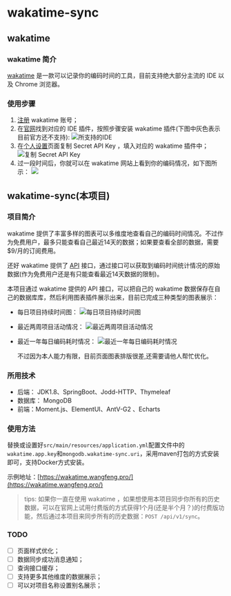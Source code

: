 # wakatime-sync

## wakatime
### wakatime 简介 
[wakatime](https://wakatime.com/) 是一款可以记录你的编码时间的工具，目前支持绝大部分主流的 IDE 以及 Chrome 浏览器。
### 使用步骤
1. [注册](https://wakatime.com/signup) wakatime 账号；
2. 在[官网](https://wakatime.com/plugins)找到对应的 IDE 插件，按照步骤安装 wakatime 插件(下图中灰色表示目前官方还不支持):
![所支持的IDE](https://file.wf2311.com/images/20190111125101.png)
3. 在[个人设置](https://wakatime.com/settings/account)页面复制 Secret API Key ，填入对应的 wakatime 插件中；
![复制 Secret API Key](https://file.wf2311.com/images/20190111124627.png)
4. 过一段时间后，你就可以在 wakatime 网站上看到你的编码情况，如下图所示： 
![](https://file.wf2311.com/images/20190111125255.png)

## wakatime-sync(本项目)
### 项目简介
  wakatime 提供了丰富多样的图表可以多维度地查看自己的编码时间情况。不过作为免费用户，最多只能查看自己最近14天的数据；如果要查看全部的数据，需要 $9/月的订阅费用。
  
  还好 wakatime 提供了 [API](https://wakatime.com/developers) 接口，通过接口可以获取到编码时间统计情况的原始数据(作为免费用户还是有只能查看最近14天数据的限制)。
  
  本项目通过 wakatime 提供的 API 接口，可以把自己的 wakatime 数据保存在自己的数据库库，然后利用图表插件展示出来，目前已完成三种类型的图表展示：
- 每日项目持续时间图：
  ![每日项目持续时间图](https://file.wf2311.com/images/20190111132136.png)
- 最近两周项目活动情况：
  ![最近两周项目活动情况](https://file.wf2311.com/images/20190111132651.png)
- 最近一年每日编码耗时情况：
  ![最近一年每日编码耗时情况](https://file.wf2311.com/images/20190111132759.png)
  
  不过因为本人能力有限，目前页面图表排版很差,还需要请他人帮忙优化。

### 所用技术
- 后端： JDK1.8、SpringBoot、Jodd-HTTP、Thymeleaf
- 数据库： MongoDB
- 前端：Moment.js、ElementUI、AntV-G2 、Echarts 

### 使用方法
替换或设置好`src/main/resources/application.yml`配置文件中的`wakatime.app.key`和`mongodb.wakatime-sync.uri`，采用maven打包的方式安装即可，支持Docker方式安装。

示例地址：[https://wakatime.wangfeng.pro/](https://wakatime.wangfeng.pro/)

> tips: 如果你一直在使用 wakatime ，如果想使用本项目同步你所有的历史数据，可以在官网上试用付费版的方式获得1个月(还是半个月？)的付费版功能，然后通过本项目来同步所有的历史数据：`POST /api/v1/sync`。
### TODO
- [ ] 页面样式优化；
- [ ] 数据同步成功消息通知；
- [ ] 查询接口缓存；
- [ ] 支持更多其他维度的数据展示；
- [ ] 可以对项目名称设置别名展示；